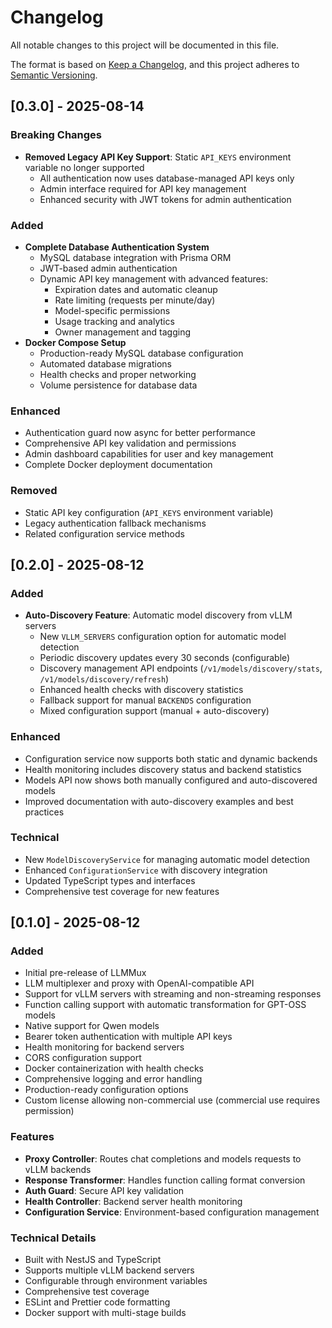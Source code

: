 # Changelog

All notable changes to this project will be documented in this file.

The format is based on [Keep a Changelog](https://keepachangelog.com/en/1.0.0/),
and this project adheres to [Semantic Versioning](https://semver.org/spec/v2.0.0.html).

## [0.3.0] - 2025-08-14

### Breaking Changes
- **Removed Legacy API Key Support**: Static `API_KEYS` environment variable no longer supported
  - All authentication now uses database-managed API keys only
  - Admin interface required for API key management
  - Enhanced security with JWT tokens for admin authentication

### Added
- **Complete Database Authentication System**
  - MySQL database integration with Prisma ORM
  - JWT-based admin authentication
  - Dynamic API key management with advanced features:
    - Expiration dates and automatic cleanup
    - Rate limiting (requests per minute/day)
    - Model-specific permissions
    - Usage tracking and analytics
    - Owner management and tagging
- **Docker Compose Setup**
  - Production-ready MySQL database configuration
  - Automated database migrations
  - Health checks and proper networking
  - Volume persistence for database data

### Enhanced
- Authentication guard now async for better performance
- Comprehensive API key validation and permissions
- Admin dashboard capabilities for user and key management
- Complete Docker deployment documentation

### Removed
- Static API key configuration (`API_KEYS` environment variable)
- Legacy authentication fallback mechanisms
- Related configuration service methods

## [0.2.0] - 2025-08-12

### Added
- **Auto-Discovery Feature**: Automatic model discovery from vLLM servers
  - New `VLLM_SERVERS` configuration option for automatic model detection
  - Periodic discovery updates every 30 seconds (configurable)
  - Discovery management API endpoints (`/v1/models/discovery/stats`, `/v1/models/discovery/refresh`)
  - Enhanced health checks with discovery statistics
  - Fallback support for manual `BACKENDS` configuration
  - Mixed configuration support (manual + auto-discovery)

### Enhanced
- Configuration service now supports both static and dynamic backends
- Health monitoring includes discovery status and backend statistics
- Models API now shows both manually configured and auto-discovered models
- Improved documentation with auto-discovery examples and best practices

### Technical
- New `ModelDiscoveryService` for managing automatic model detection
- Enhanced `ConfigurationService` with discovery integration
- Updated TypeScript types and interfaces
- Comprehensive test coverage for new features

## [0.1.0] - 2025-08-12

### Added
- Initial pre-release of LLMMux
- LLM multiplexer and proxy with OpenAI-compatible API
- Support for vLLM servers with streaming and non-streaming responses
- Function calling support with automatic transformation for GPT-OSS models
- Native support for Qwen models
- Bearer token authentication with multiple API keys
- Health monitoring for backend servers
- CORS configuration support
- Docker containerization with health checks
- Comprehensive logging and error handling
- Production-ready configuration options
- Custom license allowing non-commercial use (commercial use requires permission)

### Features
- **Proxy Controller**: Routes chat completions and models requests to vLLM backends
- **Response Transformer**: Handles function calling format conversion
- **Auth Guard**: Secure API key validation
- **Health Controller**: Backend server health monitoring
- **Configuration Service**: Environment-based configuration management

### Technical Details
- Built with NestJS and TypeScript
- Supports multiple vLLM backend servers
- Configurable through environment variables
- Comprehensive test coverage
- ESLint and Prettier code formatting
- Docker support with multi-stage builds

